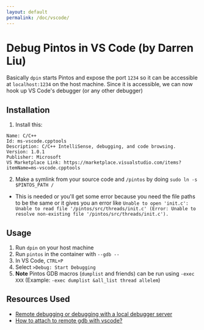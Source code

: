 ```yaml
---
layout: default
permalink: /doc/vscode/
---
```


# Debug Pintos in VS Code (by Darren Liu)

Basically `dpin` starts Pintos and expose the port `1234` so it can be accessible at `localhost:1234` on the host machine. Since it is accessible, we can now hook up VS Code's debugger (or any other debugger)

## Installation
1. Install this:
```
Name: C/C++
Id: ms-vscode.cpptools
Description: C/C++ IntelliSense, debugging, and code browsing.
Version: 1.0.1
Publisher: Microsoft
VS Marketplace Link: https://marketplace.visualstudio.com/items?itemName=ms-vscode.cpptools
```
2. Make a symlink from your source code and `/pintos` by doing `sudo ln -s $PINTOS_PATH /`
- This is needed or you'll get some error because you need the file paths to be the same or it gives you an error like `Unable to open 'init.c': Unable to read file '/pintos/src/threads/init.c' (Error: Unable to resolve non-existing file '/pintos/src/threads/init.c').`

## Usage

1. Run `dpin` on your host machine
2. Run `pintos` in the container with `--gdb --`
3. In VS Code, `CTRL+P`
4. Select `>Debug: Start Debugging`
5. **Note** Pintos GDB macros (`dumplist` and friends) can be run using `-exec XXX` (Example: `-exec dumplist &all_list thread allelem`)

## Resources Used

- [Remote debugging or debugging with a local debugger server](https://code.visualstudio.com/docs/cpp/launch-json-reference#_remote-debugging-or-debugging-with-a-local-debugger-server)
- [How to attach to remote gdb with vscode?](https://stackoverflow.com/questions/53519668/how-to-attach-to-remote-gdb-with-vscode)